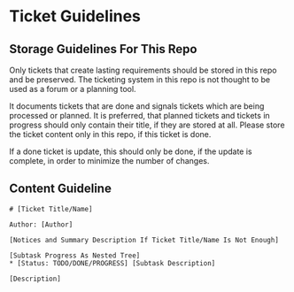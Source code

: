 # Ticket Guidelines

## Storage Guidelines For This Repo

Only tickets that create lasting requirements should be stored in this repo
and be preserved.
The ticketing system in this repo is not thought to be used
as a forum or a planning tool.

It documents tickets that are done and signals tickets which
are being processed or planned.
It is preferred, that planned tickets and tickets in progress should only
contain their title,
if they are stored at all.
Please store the ticket content only in this repo,
if this ticket is done.

If a done ticket is update, this should only be done, if the update is complete,
in order to minimize the number of changes.

## Content Guideline

```
# [Ticket Title/Name]

Author: [Author]

[Notices and Summary Description If Ticket Title/Name Is Not Enough]

[Subtask Progress As Nested Tree]
* [Status: TODO/DONE/PROGRESS] [Subtask Description]

[Description]
```